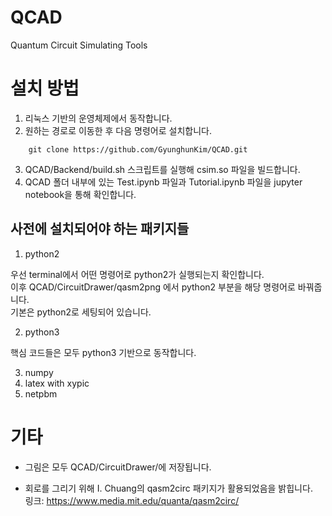 # QCAD

Quantum Circuit Simulating Tools

# 설치 방법

1. 리눅스 기반의 운영체제에서 동작합니다.
2. 원하는 경로로 이동한 후 다음 명령어로 설치합니다.
~~~
	git clone https://github.com/GyunghunKim/QCAD.git
~~~
3. QCAD/Backend/build.sh 스크립트를 실행해 csim.so 파일을 빌드합니다.
4. QCAD 폴더 내부에 있는 Test.ipynb 파일과 Tutorial.ipynb 파일을 jupyter notebook을 통해 확인합니다.

## 사전에 설치되어야 하는 패키지들

1. python2

우선 terminal에서 어떤 명령어로 python2가 실행되는지 확인합니다.<br/>
이후 QCAD/CircuitDrawer/qasm2png 에서 python2 부분을 해당 명령어로 바꿔줍니다.<br/>
기본은 python2로 세팅되어 있습니다.

2. python3

핵심 코드들은 모두 python3 기반으로 동작합니다.

3. numpy
4. latex with xypic
5. netpbm

# 기타

- 그림은 모두 QCAD/CircuitDrawer/에 저장됩니다.

- 회로를 그리기 위해 I. Chuang의 qasm2circ 패키지가 활용되었음을 밝힙니다.<br/>링크: https://www.media.mit.edu/quanta/qasm2circ/

